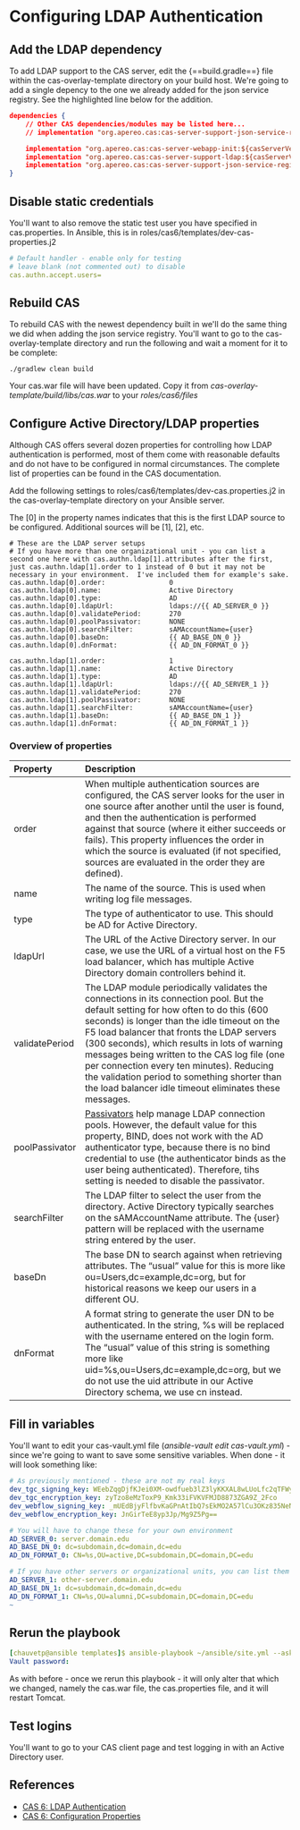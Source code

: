 # Configuring LDAP Authentication

## Add the LDAP dependency
To add LDAP support to the CAS server, edit the {==build.gradle==} file within the cas-overlay-template directory on your build host.  We're going to add a single depency to the one we already added for the json service registry.  See the highlighted line below for the addition.

``` json hl_lines="6"
dependencies {
    // Other CAS dependencies/modules may be listed here...
    // implementation "org.apereo.cas:cas-server-support-json-service-registry:${casServerVersion}"

    implementation "org.apereo.cas:cas-server-webapp-init:${casServerVersion}"
    implementation "org.apereo.cas:cas-server-support-ldap:${casServerVersion}"
    implementation "org.apereo.cas:cas-server-support-json-service-registry:${casServerVersion}"
}


```

## Disable static credentials
You'll want to also remove the static test user you have specified in cas.properties.  In Ansible, this is in roles/cas6/templates/dev-cas-properties.j2

``` yaml
# Default handler - enable only for testing
# leave blank (not commented out) to disable
cas.authn.accept.users=
```

## Rebuild CAS
To rebuild CAS with the newest dependency built in we'll do the same thing we did when adding the json service registry.  You'll want to go to the cas-overlay-template directory and run the following and wait a moment for it to be complete:
```
./gradlew clean build
```

Your cas.war file will have been updated.  Copy it from *cas-overlay-template/build/libs/cas.war* to your *roles/cas6/files* 

## Configure Active Directory/LDAP properties
Although CAS offers several dozen properties for controlling how LDAP authentication is performed, most of them come with reasonable defaults and do not have to be configured in normal circumstances.  The complete list of properties can be found in the CAS documentation.

Add the following settings to roles/cas6/templates/dev-cas.properties.j2 in the cas-overlay-template directory on your Ansible server.

The [0] in the property names indicates that this is the first LDAP source to be configured. Additional sources will be [1], [2], etc.

```
# These are the LDAP server setups
# If you have more than one organizational unit - you can list a second one here with cas.authn.ldap[1].attributes after the first, just cas.authn.ldap[1].order to 1 instead of 0 but it may not be necessary in your environment.  I've included them for example's sake.
cas.authn.ldap[0].order:                0
cas.authn.ldap[0].name:                 Active Directory
cas.authn.ldap[0].type:                 AD
cas.authn.ldap[0].ldapUrl:              ldaps://{{ AD_SERVER_0 }}
cas.authn.ldap[0].validatePeriod:       270
cas.authn.ldap[0].poolPassivator:       NONE
cas.authn.ldap[0].searchFilter:         sAMAccountName={user}
cas.authn.ldap[0].baseDn:               {{ AD_BASE_DN_0 }}
cas.authn.ldap[0].dnFormat:             {{ AD_DN_FORMAT_0 }} 

cas.authn.ldap[1].order:                1
cas.authn.ldap[1].name:                 Active Directory
cas.authn.ldap[1].type:                 AD
cas.authn.ldap[1].ldapUrl:              ldaps://{{ AD_SERVER_1 }}
cas.authn.ldap[1].validatePeriod:       270
cas.authn.ldap[1].poolPassivator:       NONE
cas.authn.ldap[1].searchFilter:         sAMAccountName={user}
cas.authn.ldap[1].baseDn:               {{ AD_BASE_DN_1 }}
cas.authn.ldap[1].dnFormat:             {{ AD_DN_FORMAT_1 }} 

```

### Overview of properties
| Property         | Description                           |
| :----------   | :-----------------------------------  |
| order | When multiple authentication sources are configured, the CAS server looks for the user in one source after another until the user is found, and then the authentication is performed against that source (where it either succeeds or fails). This property influences the order in which the source is evaluated (if not specified, sources are evaluated in the order they are defined).|
| name | The name of the source. This is used when writing log file messages. |
| type | The type of authenticator to use. This should be AD for Active Directory. |
| ldapUrl | The URL of the Active Directory server. In our case, we use the URL of a virtual host on the F5 load balancer, which has multiple Active Directory domain controllers behind it. |
| validatePeriod | The LDAP module periodically validates the connections in its connection pool. But the default setting for how often to do this (600 seconds) is longer than the idle timeout on the F5 load balancer that fronts the LDAP servers (300 seconds), which results in lots of warning messages being written to the CAS log file (one per connection every ten minutes). Reducing the validation period to something shorter than the load balancer idle timeout eliminates these messages. |
| poolPassivator | [Passivators](https://apereo.github.io/cas/5.2.x/installation/Configuration-Properties.html#passivators) help manage LDAP connection pools. However, the default value for this property, BIND, does not work with the AD authenticator type, because there is no bind credential to use (the authenticator binds as the user being authenticated). Therefore, tihs setting is needed to disable the passivator. |
| searchFilter | The LDAP filter to select the user from the directory. Active Directory typically searches on the sAMAccountName attribute. The {user} pattern will be replaced with the username string entered by the user. |
| baseDn | The base DN to search against when retrieving attributes. The “usual” value for this is more like ou=Users,dc=example,dc=org, but for historical reasons we keep our users in a different OU. |
| dnFormat | A format string to generate the user DN to be authenticated. In the string, %s will be replaced with the username entered on the login form. The “usual” value of this string is something more like uid=%s,ou=Users,dc=example,dc=org, but we do not use the uid attribute in our Active Directory schema, we use cn instead. |




## Fill in variables
You'll want to edit your cas-vault.yml file (*ansible-vault edit cas-vault.yml*) - since we're going to want to save some sensitive variables.  When done - it will look something like:

``` yaml
# As previously mentioned - these are not my real keys
dev_tgc_signing_key: WEebZqgDjfKJei0XM-owdfueb3lZ3lyKKXAL8wLUoLfc2qTFWyBmYxVQBSLslau70uJH_gGM5teTqgbDD3Xcag
dev_tgc_encryption_key: zyTzo8eMzToxP9_Kmk33iFVKVFMJD8873ZGA9Z_2Fco
dev_webflow_signing_key: _mUEdBjyFlfbvKaGPnAtIbQ7sEkMO2A57lCu3OKz835NeNZqcOCsVo6WmCc95TMgdmahP-aP1lXBpqjd4rU2-g
dev_webflow_encryption_key: JnGirTeE8yp3Jp/Mg9Z5Pg==

# You will have to change these for your own environment
AD_SERVER_0: server.domain.edu
AD_BASE_DN_0: dc=subdomain,dc=domain,dc=edu
AD_DN_FORMAT_0: CN=%s,OU=active,DC=subdomain,DC=domain,DC=edu

# If you have other servers or organizational units, you can list them here
AD_SERVER_1: other-server.domain.edu
AD_BASE_DN_1: dc=subdomain,dc=domain,dc=edu
AD_DN_FORMAT_1: CN=%s,OU=alumni,DC=subdomain,DC=domain,DC=edu
~                                                                       

```

## Rerun the playbook

``` yaml
[chauvetp@ansible templates]$ ansible-playbook ~/ansible/site.yml --ask-vault-pass --limit <your_CAS_server>
Vault password: 
```

As with before - once we rerun this playbook - it will only alter that which we changed, namely the cas.war file, the cas.properties file, and it will restart Tomcat.

## Test logins

You'll want to go to your CAS client page and test logging in with an Active Directory user.  

## References
* [CAS 6: LDAP Authentication](https://apereo.github.io/cas/6.3.x/installation/LDAP-Authentication.html)
* [CAS 6: Configuration Properties](https://apereo.github.io/cas/6.3.x/configuration/Configuration-Properties.html#ldap-authentication)